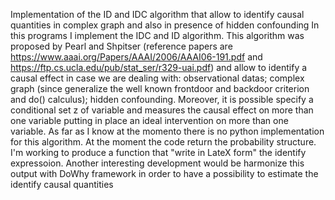 Implementation of the ID and IDC algorithm that allow to identify causal quantities in complex graph and also in presence of hidden confounding
In this programs I implement the IDC and ID algorithm. This algorithm was proposed by Pearl and Shpitser (reference papers are 
https://www.aaai.org/Papers/AAAI/2006/AAAI06-191.pdf and https://ftp.cs.ucla.edu/pub/stat_ser/r329-uai.pdf) and allow to identify a causal effect in case we are dealing with: observational datas;  complex graph (since generalize the well known frontdoor and backdoor criterion and do() calculus); hidden confounding. Moreover,
it is possible specify a conditional set z of variable and measures the causal effect on more than one variable putting in place an ideal intervention on more than 
one variable. As far as I know at the momento there is no python implementation for this algorithm.  At the moment the code return the probability structure. I'm working to produce a function that "write in LateX form" the identify expressoion. Another interesting development would be harmonize this output with DoWhy framework in order to have a possibility to estimate the identify causal quantities


